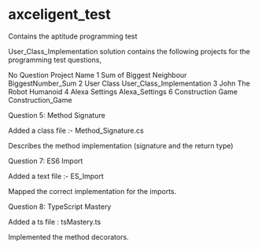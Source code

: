 # axceligent_test
Contains the aptitude programming test 

User_Class_Implementation solution contains the following projects for the programming test questions,

No  Question                    Project Name
1   Sum of Biggest Neighbour    BiggestNumber_Sum
2   User Class                  User_Class_Implementation
3   John The Robot              Humanoid
4   Alexa Settings              Alexa_Settings
6   Construction Game           Construction_Game


Question 5: Method Signature

Added a class file :- Method_Signature.cs

Describes the method implementation (signature and the return type)

Question 7: ES6 Import

Added a text file :- ES_Import

Mapped the correct implementation for the imports.

Question 8: TypeScript Mastery

Added a ts file : tsMastery.ts

Implemented the method decorators.

